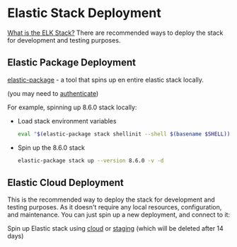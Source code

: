 # Elastic Stack Deployment
[What is the ELK Stack?](https://www.elastic.co/what-is/elk-stack)
There are recommended ways to deploy the stack for development and testing purposes.

## Elastic Package Deployment

[elastic-package](https://github.com/elastic/elastic-package) - a tool that spins up en entire elastic stack locally.

(you may need to [authenticate](https://docker-auth.elastic.co/github_auth))

For example, spinning up 8.6.0 stack locally:

- Load stack environment variables
  ```zsh
  eval "$(elastic-package stack shellinit --shell $(basename $SHELL))"
  ```
- Spin up the 8.6.0 stack
  ```zsh
  elastic-package stack up --version 8.6.0 -v -d
  ```

## Elastic Cloud Deployment
This is the recommended way to deploy the stack for development and testing purposes. As it doesn't require any local resources, configuration, and maintenance.
You can just spin up a new deployment, and connect to it:

Spin up Elastic stack using [cloud](https://cloud.elastic.co/home) or [staging](https://staging.found.no/home) (which will be deleted after 14 days)
